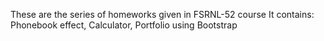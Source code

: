 These are the series of homeworks given in FSRNL-52 course
It contains:
Phonebook effect, 
Calculator,
Portfolio using Bootstrap
